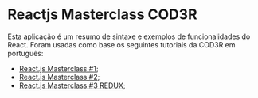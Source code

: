 <h1>Reactjs Masterclass COD3R</h1>

<p>Esta aplicação é um resumo de sintaxe e exemplos de funcionalidades do React. Foram usadas como base os seguintes tutoriais da COD3R em português:</p>

<ul>
    <li><a href="https://www.youtube.com/watch?v=XQxitgyZ_S4&list=PLdPPE0hUkt0q7bwgAlk6UimtBKoNfM1tw&index=2">React.js Masterclass #1</a>;</li>
    <li><a href="https://www.youtube.com/watch?v=GJ8Vm-h0V8I&list=PLdPPE0hUkt0q7bwgAlk6UimtBKoNfM1tw&index=3">React.js Masterclass #2</a>;</li>
    <li><a href="https://www.youtube.com/watch?v=J0g1cv_03XQ&list=PLdPPE0hUkt0q7bwgAlk6UimtBKoNfM1tw&index=4">React.js Masterclass #3 REDUX</a>;</li>
</ul>
